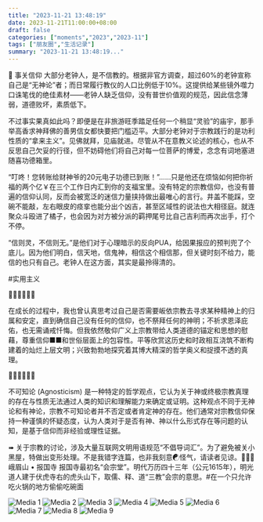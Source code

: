 ```yaml
---
title: "2023-11-21 13:48:19"
date: 2023-11-21T11:00:00+08:00
draft: false
categories: ["moments","2023","2023-11"]
tags: ["朋友圈","生活记录"]
summary: "2023-11-21 13:48:19..."
---
```


🤫 事关信仰
​
​大部分老钟人，是不信教的。根据非官方调查，超过60%的老钟宣称自己是“无神论”者；而日常履行教仪的人口比例低于10%。这提供给某些镜外噬力口诛笔伐的绝佳素材——老钟人缺乏信仰，没有普世价值观的规范，因此信念薄弱，道德败坏，素质低下。

不过事实果真如此吗？即便是在非旅游旺季踏足任何一个稍显“灵验”的庙宇，那手举高香求神拜佛的善男信女都快要把门槛迈平。大部分老钟对于宗教践行的是功利性质的“拿来主义”。见佛就拜，见庙就进。尽管从不在意教义论述的核心，也从不反思自己欠妥的行径，但不妨碍他们将自己对每一位菩萨的博爱，念念有词地塞进随喜功德箱里。

“叮咚！您转账给财神爷的20元电子功德已到账！”……只是他还在烦恼如何把你祈福的两个亿￥在三个工作日内汇到你的支福宝里。
​
没有特定的宗教信仰，也没有普遍的信仰认同，反而会被宽泛的迷信力量挟持做出最唯心的言行。井盖不能踩，空碗不能敲，左右眼皮的痉挛也能分出个凶吉，甚至区域性的说法也大相径庭。就连聚众斗殴进了橘子，也会因为对方被分派的羁押尾号比自己吉利而再次出手，打个不停。

“信则灵，不信则无。”是他们对于心理暗示的反向PUA，给因果报应的预判兜了个底儿。因为他们明白，信天地，信鬼神，相信这个相信那，但关键时刻不给力，能信的也只有自己。老钟人在这方面，其实是最拎得清的。

#实用主义

🙏🏻🙏🏻🙏🏻

在成长的过程中，我也曾认真思考过自己是否需要皈依宗教去寻求某种精神上的归属和安定，直到确信自己没有任何的信仰，也不祭拜任何的神明；不祈求恩泽庇佑，也无需诵戒忏悔。但我依然敬仰广义上宗教带给人类道德的锚定和思想的慰藉，尊重信仰■■和世俗层面上的包容性。平等欣赏这历史和时政相互浇筑不断构建着的灿烂上层文明；兴致勃勃地探究着其博大精深的哲学奥义和捉摸不透的真理。

🙏🏻🙏🏻🙏🏻

不可知论 (Agnosticism) 是一种特定的哲学观点，它认为关于神或终极宗教真理的存在与性质无法通过人类的知识和理解能力来确定或证明。这种观点不同于无神论和有神论，宗教不可知论者并不否定或者肯定神的存在。他们通常对宗教信仰保持一种谨慎的怀疑态度，认为人类对于是否有神、神以什么形式存在等问题的认知，是基于信仰而非经验或理性证据。

​➠ 关于宗教的讨论，涉及大量互联网文明用语规范“不倡导词汇”。为了避免被关小黑屋，特做出变形处理。不是我错字连篇，也非我刻意☯怪气，请读者见谅。🙇‍♀️
​
📍 峨眉山 • 报国寺
报国寺最初名“会宗堂”。明代万历四十三年（公元1615年），明光道人建于伏虎寺右的虎头山下，取儒、释、道“三教”会宗的意思。
​
​#在一个只允许吃火锅的地方偷偷吃碗面

![Media 1](/Moments/photos/2023-11-21/202311211348190.jpg)
![Media 2](/Moments/photos/2023-11-21/202311211348191.jpg)
![Media 3](/Moments/photos/2023-11-21/202311211348192.jpg)
![Media 4](/Moments/photos/2023-11-21/202311211348193.jpg)
![Media 5](/Moments/photos/2023-11-21/202311211348194.jpg)
![Media 6](/Moments/photos/2023-11-21/202311211348195.jpg)
![Media 7](/Moments/photos/2023-11-21/202311211348196.jpg)
![Media 8](/Moments/photos/2023-11-21/202311211348197.jpg)
![Media 9](/Moments/photos/2023-11-21/202311211348198.jpg)

